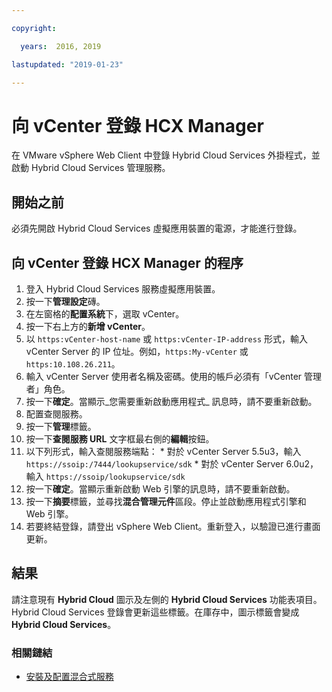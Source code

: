 ```yaml
---

copyright:

  years:  2016, 2019

lastupdated: "2019-01-23"

---
```

# 向 vCenter 登錄 HCX Manager

在 VMware vSphere Web Client 中登錄 Hybrid Cloud Services 外掛程式，並啟動 Hybrid Cloud Services 管理服務。

## 開始之前

必須先開啟 Hybrid Cloud Services 虛擬應用裝置的電源，才能進行登錄。

## 向 vCenter 登錄 HCX Manager 的程序

1. 登入 Hybrid Cloud Services 服務虛擬應用裝置。
2. 按一下**管理設定**磚。
  1. 在左窗格的**配置系統**下，選取 vCenter。
  2. 按一下右上方的**新增 vCenter**。
  3. 以 `https:vCenter-host-name` 或 `https:vCenter-IP-address` 形式，輸入 vCenter Server 的 IP 位址。例如，`https:My-vCenter` 或 `https:10.108.26.211`。
  4. 輸入 vCenter Server 使用者名稱及密碼。使用的帳戶必須有「vCenter 管理者」角色。
  5. 按一下**確定**。當顯示_您需要重新啟動應用程式_ 訊息時，請不要重新啟動。
3. 配置查閱服務。
  1. 按一下**管理**標籤。
  2. 按一下**查閱服務 URL** 文字框最右側的**編輯**按鈕。
  3. 以下列形式，輸入查閱服務端點：
    * 對於 vCenter Server 5.5u3，輸入 `https://ssoip:/7444/lookupservice/sdk`
    * 對於 vCenter Server 6.0u2，輸入 `https://ssoip/lookupservice/sdk`
  4. 按一下**確定**。當顯示重新啟動 Web 引擎的訊息時，請不要重新啟動。
4. 按一下**摘要**標籤，並尋找**混合管理元件**區段。停止並啟動應用程式引擎和 Web 引擎。
5. 若要終結登錄，請登出 vSphere Web Client。重新登入，以驗證已進行畫面更新。

## 結果

請注意現有 **Hybrid Cloud** 圖示及左側的 **Hybrid Cloud Services** 功能表項目。Hybrid Cloud Services 登錄會更新這些標籤。在庫存中，圖示標籤會變成 **Hybrid Cloud Services**。

### 相關鏈結

* [安裝及配置混合式服務](/docs/services/vmwaresolutions/archiref/hcx-archi/hcx-archi-install-cfg-hybrid.html)
